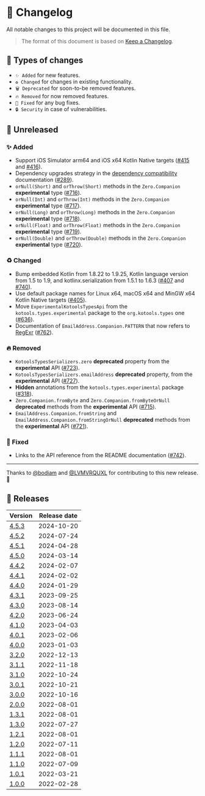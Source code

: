 # 🔄 Changelog

All notable changes to this project will be documented in this file.

> The format of this document is based on
> [Keep a Changelog](https://keepachangelog.com/en/1.1.0).

## 🤔 Types of changes

- `✨ Added` for new features.
- `♻️ Changed` for changes in existing functionality.
- `🗑️ Deprecated` for soon-to-be removed features.
- `🔥 Removed` for now removed features.
- `🐛 Fixed` for any bug fixes.
- `🔒 Security` in case of vulnerabilities.

## 🚧 Unreleased

### ✨ Added

- Support iOS Simulator arm64 and iOS x64 Kotlin Native targets ([#415] and
  [#416]).
- Dependency upgrades strategy in the
  [dependency compatibility](documentation/dependencies.md) documentation
  ([#289]).
- `orNull(Short)` and `orThrow(Short)` methods in the `Zero.Companion`
  **experimental** type ([#716]).
- `orNull(Int)` and `orThrow(Int)` methods in the `Zero.Companion`
  **experimental** type ([#717]).
- `orNull(Long)` and `orThrow(Long)` methods in the `Zero.Companion`
  **experimental** type ([#718]).
- `orNull(Float)` and `orThrow(Float)` methods in the `Zero.Companion`
  **experimental** type ([#719]).
- `orNull(Double)` and `orThrow(Double)` methods in the `Zero.Companion`
  **experimental** type ([#720]).

### ♻️ Changed

- Bump embedded Kotlin from 1.8.22 to 1.9.25, Kotlin language version from 1.5
  to 1.9, and kotlinx.serialization from 1.5.1 to 1.6.3 ([#407] and [#740]).
- Use default package names for Linux x64, macOS x64 and MinGW x64 Kotlin Native
  targets ([#405]).
- Move `ExperimentalKotoolsTypesApi` from the `kotools.types.experimental`
  package to the `org.kotools.types` one ([#636]).
- Documentation of `EmailAddress.Companion.PATTERN` that now refers to
  [RegExr](https://regexr.com) ([#762]).

### 🔥 Removed

- `KotoolsTypesSerializers.zero` **deprecated** property from the
  **experimental** API ([#723]).
- `KotoolsTypesSerializers.emailAddress` **deprecated** property, from the
  **experimental** API ([#727]).
- **Hidden** annotations from the `kotools.types.experimental` package ([#318]).
- `Zero.Companion.fromByte` and `Zero.Companion.fromByteOrNull` **deprecated**
  methods from the **experimental** API ([#715]).
- `EmailAddress.Companion.fromString` and
  `EmailAddress.Companion.fromStringOrNull` **deprecated** methods from the
  **experimental** API ([#721]).

### 🐛 Fixed

- Links to the API reference from the README documentation ([#742]).

---

Thanks to [@bodiam] and [@LVMVRQUXL] for contributing to this new release. 🙏

[@bodiam]: https://github.com/bodiam
[@LVMVRQUXL]: https://github.com/LVMVRQUXL
[#289]: https://github.com/kotools/types/issues/289
[#318]: https://github.com/kotools/types/issues/318
[#405]: https://github.com/kotools/types/issues/405
[#407]: https://github.com/kotools/types/issues/407
[#415]: https://github.com/kotools/types/issues/415
[#416]: https://github.com/kotools/types/issues/416
[#636]: https://github.com/kotools/types/issues/636
[#715]: https://github.com/kotools/types/issues/715
[#716]: https://github.com/kotools/types/issues/716
[#717]: https://github.com/kotools/types/issues/717
[#718]: https://github.com/kotools/types/issues/718
[#719]: https://github.com/kotools/types/issues/719
[#720]: https://github.com/kotools/types/issues/720
[#721]: https://github.com/kotools/types/issues/721
[#723]: https://github.com/kotools/types/issues/723
[#727]: https://github.com/kotools/types/issues/727
[#740]: https://github.com/kotools/types/issues/740
[#742]: https://github.com/kotools/types/pull/742
[#762]: https://github.com/kotools/types/issues/762

## 🔖 Releases

| Version | Release date |
|---------|--------------|
| [4.5.3] | 2024-10-20   |
| [4.5.2] | 2024-07-24   |
| [4.5.1] | 2024-04-28   |
| [4.5.0] | 2024-03-14   |
| [4.4.2] | 2024-02-07   |
| [4.4.1] | 2024-02-02   |
| [4.4.0] | 2024-01-29   |
| [4.3.1] | 2023-09-25   |
| [4.3.0] | 2023-08-14   |
| [4.2.0] | 2023-06-24   |
| [4.1.0] | 2023-04-03   |
| [4.0.1] | 2023-02-06   |
| [4.0.0] | 2023-01-03   |
| [3.2.0] | 2022-12-13   |
| [3.1.1] | 2022-11-18   |
| [3.1.0] | 2022-10-24   |
| [3.0.1] | 2022-10-21   |
| [3.0.0] | 2022-10-16   |
| [2.0.0] | 2022-08-01   |
| [1.3.1] | 2022-08-01   |
| [1.3.0] | 2022-07-27   |
| [1.2.1] | 2022-08-01   |
| [1.2.0] | 2022-07-11   |
| [1.1.1] | 2022-08-01   |
| [1.1.0] | 2022-07-09   |
| [1.0.1] | 2022-03-21   |
| [1.0.0] | 2022-02-28   |

[4.5.3]: https://github.com/kotools/types/releases/tag/4.5.3
[4.5.2]: https://github.com/kotools/types/releases/tag/4.5.2
[4.5.1]: https://github.com/kotools/types/releases/tag/4.5.1
[4.5.0]: https://github.com/kotools/types/releases/tag/4.5.0
[4.4.2]: https://github.com/kotools/types/releases/tag/4.4.2
[4.4.1]: https://github.com/kotools/types/releases/tag/4.4.1
[4.4.0]: https://github.com/kotools/types/releases/tag/4.4.0
[4.3.1]: https://github.com/kotools/types/releases/tag/4.3.1
[4.3.0]: https://github.com/kotools/types/releases/tag/4.3.0
[4.2.0]: https://github.com/kotools/types/releases/tag/4.2.0
[4.1.0]: https://github.com/kotools/types/releases/tag/4.1.0
[4.0.1]: https://github.com/kotools/types/releases/tag/4.0.1
[4.0.0]: https://github.com/kotools/types/releases/tag/4.0.0
[3.2.0]: https://github.com/kotools/libraries/releases/tag/types-v3.2.0
[3.1.1]: https://github.com/kotools/libraries/releases/tag/types-v3.1.1
[3.1.0]: https://github.com/kotools/types-legacy/releases/tag/v3.1.0
[3.0.1]: https://github.com/kotools/types-legacy/releases/tag/v3.0.1
[3.0.0]: https://github.com/kotools/types-legacy/releases/tag/v3.0.0
[2.0.0]: https://github.com/kotools/types-legacy/releases/tag/v2.0.0
[1.3.1]: https://github.com/kotools/types-legacy/releases/tag/v1.3.1
[1.3.0]: https://github.com/kotools/types-legacy/releases/tag/v1.3.0
[1.2.1]: https://github.com/kotools/types-legacy/releases/tag/v1.2.1
[1.2.0]: https://github.com/kotools/types-legacy/releases/tag/v1.2.0
[1.1.1]: https://github.com/kotools/types-legacy/releases/tag/v1.1.1
[1.1.0]: https://github.com/kotools/types-legacy/releases/tag/v1.1.0
[1.0.1]: https://github.com/kotools/types-legacy/releases/tag/v1.0.1
[1.0.0]: https://github.com/kotools/types-legacy/releases/tag/v1.0.0
